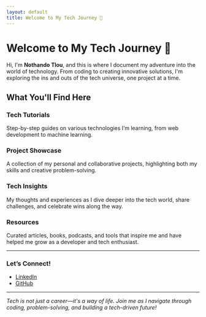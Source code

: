 ```yaml
---
layout: default
title: Welcome to My Tech Journey 🚀
---
```


# Welcome to My Tech Journey 🚀

Hi, I'm **Nothando Tlou**, and this is where I document my adventure into the world of technology. From coding to creating innovative solutions, I'm exploring the ins and outs of the tech universe, one project at a time.

## What You'll Find Here

### Tech Tutorials
Step-by-step guides on various technologies I’m learning, from web development to machine learning.

### Project Showcase
A collection of my personal and collaborative projects, highlighting both my skills and creative problem-solving.

### Tech Insights
My thoughts and experiences as I dive deeper into the tech world, share challenges, and celebrate wins along the way.

### Resources
Curated articles, books, podcasts, and tools that inspire me and have helped me grow as a developer and tech enthusiast.

---

### Let’s Connect!

- [LinkedIn](https://www.linkedin.com/in/nothandotlou/)
- [GitHub](https://github.com/nothandotlou)

---

*Tech is not just a career—it's a way of life. Join me as I navigate through coding, problem-solving, and building a tech-driven future!*
